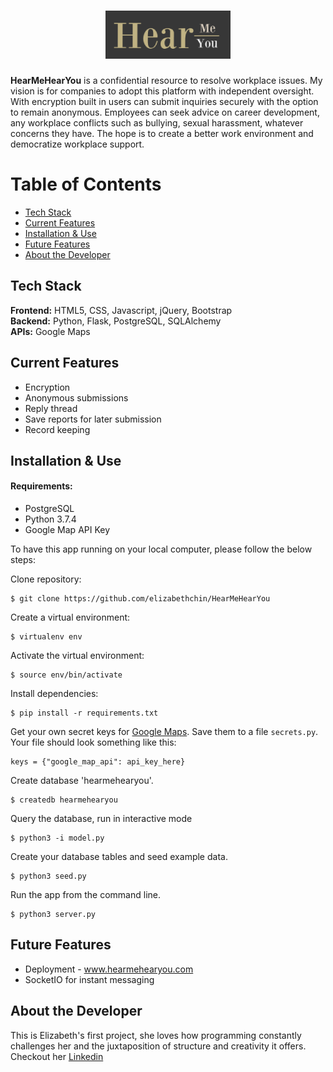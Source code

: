 # <div align="center"><img src="/static/img/readme.png" title="HearMeHearYou" alt="Hear Me Hear You Logo"></div>

**HearMeHearYou** is a confidential resource to resolve workplace issues. My vision is for companies to adopt this platform with independent oversight. With encryption built in users can submit inquiries securely with the option to remain anonymous. Employees can seek advice on career development, any workplace conflicts such as bullying, sexual harassment, whatever concerns they have. The hope is to create a better work environment and democratize workplace support.

# Table of Contents
* [Tech Stack](#techstack)
* [Current Features](#current-features)
* [Installation & Use](#installation)
* [Future Features](#future-features)
* [About the Developer](#developer)

## <a name="techstack"></a>Tech Stack
__Frontend:__ HTML5, CSS, Javascript, jQuery, Bootstrap <br/>
__Backend:__ Python, Flask, PostgreSQL, SQLAlchemy<br/>
__APIs:__ Google Maps <br/>

## <a name="current-features"></a>Current Features
- Encryption
- Anonymous submissions
- Reply thread
- Save reports for later submission
- Record keeping



## <a name="installation"></a>Installation & Use

#### Requirements:

- PostgreSQL
- Python 3.7.4
- Google Map API Key

To have this app running on your local computer, please follow the below steps:

Clone repository:
```
$ git clone https://github.com/elizabethchin/HearMeHearYou
```
Create a virtual environment:
```
$ virtualenv env
```
Activate the virtual environment:
```
$ source env/bin/activate
```
Install dependencies:
```
$ pip install -r requirements.txt
```
Get your own secret keys for [Google Maps](https://developers.google.com/maps/documentation/javascript/get-api-key). Save them to a file `secrets.py`. Your file should look something like this:
```
keys = {"google_map_api": api_key_here}
```
Create database 'hearmehearyou'.
```
$ createdb hearmehearyou
```


Query the database, run in interactive mode
```
$ python3 -i model.py
```
Create your database tables and seed example data.
```
$ python3 seed.py
```
Run the app from the command line.
```
$ python3 server.py
```
## <a name="future-features"></a>Future Features

- Deployment - <a href="www.hearmehearyou.com"> www.hearmehearyou.com
-  SocketIO for instant messaging

## <a name="installation"></a>About the Developer
This is Elizabeth's first project, she loves how programming constantly challenges her and the juxtaposition of structure and creativity it offers. Checkout her <a href="https://www.linkedin.com/in/elizabethtchin/">Linkedin</a>



